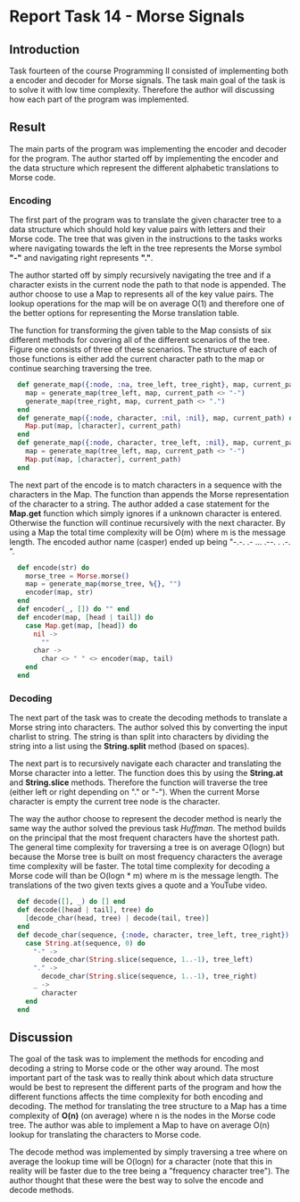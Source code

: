 # Report Task 14 - Morse Signals

## Introduction

Task fourteen of the course Programming II consisted of implementing
both a encoder and decoder for Morse signals. The task main goal of the
task is to solve it with low time complexity. Therefore the author will
discussing how each part of the program was implemented.

## Result

The main parts of the program was implementing the encoder and decoder
for the program. The author started off by implementing the encoder and
the data structure which represent the different alphabetic translations
to Morse code.

### Encoding

The first part of the program was to translate the given character tree
to a data structure which should hold key value pairs with letters and
their Morse code. The tree that was given in the instructions to the
tasks works where navigating towards the left in the tree represents the
Morse symbol **\"-\"** and navigating right represents **\".\"**.

The author started off by simply recursively navigating the tree and if
a character exists in the current node the path to that node is
appended. The author choose to use a Map to represents all of the key
value pairs. The lookup operations for the map will be on average O(1)
and therefore one of the better options for representing the Morse
translation table.

The function for transforming the given table to the Map consists of six
different methods for covering all of the different scenarios of the
tree. Figure one consists of three of these scenarios. The structure of
each of those functions is either add the current character path to the
map or continue searching traversing the tree.

```elixir
  def generate_map({:node, :na, tree_left, tree_right}, map, current_path) do
    map = generate_map(tree_left, map, current_path <> "-")
    generate_map(tree_right, map, current_path <> ".")
  end
  def generate_map({:node, character, :nil, :nil}, map, current_path) do
    Map.put(map, [character], current_path)
  end
  def generate_map({:node, character, tree_left, :nil}, map, current_path) do
    map = generate_map(tree_left, map, current_path <> "-")
    Map.put(map, [character], current_path)
  end
```

The next part of the encode is to match characters in a sequence with
the characters in the Map. The function than appends the Morse
representation of the character to a string. The author added a case
statement for the **Map.get** function which simply ignores if a unknown
character is entered. Otherwise the function will continue recursively
with the next character. By using a Map the total time complexity will
be O(m) where m is the message length. The encoded author name (casper)
ended up being \"-.-. .- \... .--. . .-. \".

```elixir
  def encode(str) do
    morse_tree = Morse.morse()
    map = generate_map(morse_tree, %{}, "")
    encoder(map, str)
  end
  def encoder(_, []) do "" end
  def encoder(map, [head | tail]) do
    case Map.get(map, [head]) do
      nil ->
        ""
      char ->
        char <> " " <> encoder(map, tail)
    end
  end
```

### Decoding

The next part of the task was to create the decoding methods to
translate a Morse string into characters. The author solved this by
converting the input charlist to string. The string is than split into
characters by dividing the string into a list using the **String.split**
method (based on spaces).

The next part is to recursively navigate each character and translating
the Morse character into a letter. The function does this by using the
**String.at** and **String.slice** methods. Therefore the function will
traverse the tree (either left or right depending on \".\" or \"-\").
When the current Morse character is empty the current tree node is the
character.

The way the author choose to represent the decoder method is nearly the
same way the author solved the previous task *Huffman*. The method
builds on the principal that the most frequent characters have the
shortest path. The general time complexity for traversing a tree is on
average O(logn) but because the Morse tree is built on most frequency
characters the average time complexity will be faster. The total time
complexity for decoding a Morse code will than be O(logn \* m) where m
is the message length. The translations of the two given texts gives a
quote and a YouTube video.

```elixir
  def decode([], _) do [] end
  def decode([head | tail], tree) do
    [decode_char(head, tree) | decode(tail, tree)]
  end
  def decode_char(sequence, {:node, character, tree_left, tree_right}) do
    case String.at(sequence, 0) do
      "-" ->
        decode_char(String.slice(sequence, 1..-1), tree_left)
      "." ->
        decode_char(String.slice(sequence, 1..-1), tree_right)
      _ ->
        character
    end
  end
```

## Discussion

The goal of the task was to implement the methods for encoding and
decoding a string to Morse code or the other way around. The most
important part of the task was to really think about which data
structure would be best to represent the different parts of the program
and how the different functions affects the time complexity for both
encoding and decoding. The method for translating the tree structure to
a Map has a time complexity of **O(n)** (on average) where n is the
nodes in the Morse code tree. The author was able to implement a Map to
have on average O(n) lookup for translating the characters to Morse
code.

The decode method was implemented by simply traversing a tree where on
average the lookup time will be O(logn) for a character (note that this
in reality will be faster due to the tree being a \"frequency character
tree\"). The author thought that these were the best way to solve the
encode and decode methods.
